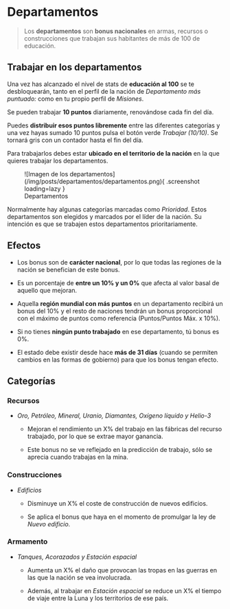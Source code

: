 # Departamentos

> Los **departamentos** son **bonus nacionales** en armas, recursos o construcciones que trabajan sus habitantes de más de 100 de educación.

## Trabajar en los departamentos

  
Una vez has alcanzado el nivel de stats de **educación al 100** se te desbloquearán, tanto en el perfil de la nación de _Departamento más puntuado:_ como en tu propio perfil de _Misiones_.

Se pueden trabajar **10 puntos** diariamente, renovándose cada fin del día.

Puedes **distribuir esos puntos libremente** entre las diferentes categorías y una vez hayas sumado 10 puntos pulsa el botón verde _Trabajar (10/10)_. Se tornará gris con un contador hasta el fin del día.

Para trabajarlos debes estar **ubicado en el territorio de la nación** en la que quieres trabajar los departamentos.

<figure markdown>
  ![Imagen de los departamentos](/img/posts/departamentos/departamentos.png){ .screenshot loading=lazy }
  <figcaption>Departamentos</figcaption>
</figure>

  
Normalmente hay algunas categorías marcadas como _Prioridad_. Estos departamentos son elegidos y marcados por el líder de la nación. Su intención es que se trabajen estos departamentos prioritariamente.

## Efectos

  
- Los bonus son de **carácter nacional**, por lo que todas las regiones de la nación se benefician de este bonus.

- Es un porcentaje de **entre un 10% y un 0%** que afecta al valor basal de aquello que mejoran.

- Aquella **región mundial con más puntos** en un departamento recibirá un bonus del 10% y el resto de naciones tendrán un bonus proporcional con el máximo de puntos como referencia (Puntos/Puntos Máx. x 10%).

- Si no tienes **ningún punto trabajado** en ese departamento, tú bonus es 0%.

- El estado debe existir desde hace **más de 31 días** (cuando se permiten cambios en las formas de gobierno) para que los bonus tengan efecto.

## Categorías

### Recursos
- _Oro, Petróleo, Mineral, Uranio, Diamantes, Oxígeno líquido y Helio-3_

    - Mejoran el rendimiento un X% del trabajo en las fábricas del recurso trabajado, por lo que se extrae mayor ganancia.

    - Este bonus no se ve reflejado en la predicción de trabajo, sólo se aprecia cuando trabajas en la mina.

### Construcciones
- _Edificios_

    - Disminuye un X% el coste de construcción de nuevos edificios.

    - Se aplica el bonus que haya en el momento de promulgar la ley de _Nuevo edificio_.

### Armamento

- _Tanques, Acorazados y Estación espacial_

    - Aumenta un X% el daño que provocan las tropas en las guerras en las que la nación se vea involucrada.

    - Además, al trabajar en _Estación espacial_ se reduce un X% el tiempo de viaje entre la Luna y los territorios de ese país.